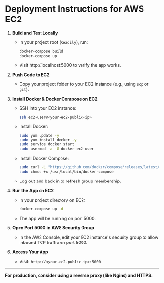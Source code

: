 # Deployment Instructions for AWS EC2

1. **Build and Test Locally**
   - In your project root (`Readily`), run:
     ```sh
     docker-compose build
     docker-compose up
     ```
   - Visit http://localhost:5000 to verify the app works.

2. **Push Code to EC2**
   - Copy your project folder to your EC2 instance (e.g., using `scp` or `git`).

3. **Install Docker & Docker Compose on EC2**
   - SSH into your EC2 instance:
     ```sh
     ssh ec2-user@<your-ec2-public-ip>
     ```
   - Install Docker:
     ```sh
     sudo yum update -y
     sudo yum install docker -y
     sudo service docker start
     sudo usermod -a -G docker ec2-user
     ```
   - Install Docker Compose:
     ```sh
     sudo curl -L "https://github.com/docker/compose/releases/latest/download/docker-compose-$(uname -s)-$(uname -m)" -o /usr/local/bin/docker-compose
     sudo chmod +x /usr/local/bin/docker-compose
     ```
   - Log out and back in to refresh group membership.

4. **Run the App on EC2**
   - In your project directory on EC2:
     ```sh
     docker-compose up -d
     ```
   - The app will be running on port 5000.

5. **Open Port 5000 in AWS Security Group**
   - In the AWS Console, edit your EC2 instance's security group to allow inbound TCP traffic on port 5000.

6. **Access Your App**
   - Visit: `http://<your-ec2-public-ip>:5000`

---

**For production, consider using a reverse proxy (like Nginx) and HTTPS.**
